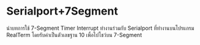 # Serialport+7Segment
นำบทการใช้ 7-Segment Timer Interrupt ทำงานร่วมกับ Serialport ที่ทำงานบนโปรแกรม RealTerm โดยรับค่าเป็นตัวเลขฐาน 10 เพื่อไปโชว์บน 7-Segment
